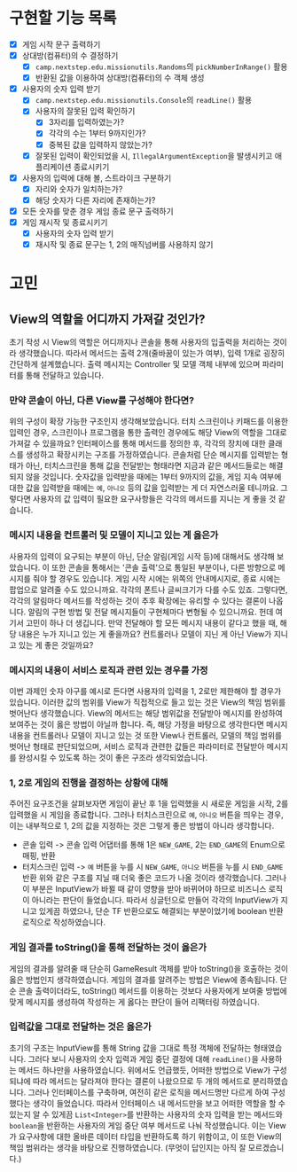 # 구현할 기능 목록
- [x] 게임 시작 문구 출력하기
- [x] 상대방(컴퓨터)의 수 결정하기
	- [x] `camp.nextstep.edu.missionutils.Randoms`의 `pickNumberInRange()` 활용
	- [x] 반환된 값을 이용하여 상대방(컴퓨터)의 수 객체 생성
- [x] 사용자의 숫자 입력 받기
	- [x] `camp.nextstep.edu.missionutils.Console`의 `readLine()` 활용
	- [x] 사용자의 잘못된 입력 확인하기
		- [x] 3자리를 입력하였는가?
		- [x] 각각의 수는 1부터 9까지인가?
		- [x] 중복된 값을 입력하지 않았는가?
	- [x] 잘못된 입력이 확인되었을 시, `IllegalArgumentException`을 발생시키고 애플리케이션 종료시키기
- [x] 사용자의 입력에 대해 볼, 스트라이크 구분하기
	- [x] 자리와 숫자가 일치하는가?
	- [x] 해당 숫자가 다른 자리에 존재하는가?
- [x] 모든 숫자를 맞춘 경우 게임 종료 문구 출력하기
- [x] 게임 재시작 및 종료시키기
	- [x] 사용자의 숫자 입력 받기
	- [x] 재시작 및 종료 문구는 1, 2의 매직넘버를 사용하지 않기
# 고민
## View의 역할을 어디까지 가져갈 것인가?
초기 작성 시 View의 역할은 어디까지나 콘솔을 통해 사용자의 입출력을 처리하는 것이라 생각했습니다.
따라서 메서드는 출력 2개(줄바꿈이 있는가 여부), 입력 1개로 굉장히 간단하게 설계했습니다.
출력 메시지는 Controller 및 모델 객체 내부에 있으며 파라미터를 통해 전달하고 있습니다.
### 만약 콘솔이 아닌, 다른 View를 구성해야 한다면?
위의 구성이 확장 가능한 구조인지 생각해보았습니다.
터치 스크린이나 키패드를 이용한 입력인 경우, 스크린이나 프로그램을 통한 출력인 경우에도 해당 View의 역할을 그대로 가져갈 수 있을까요?
인터페이스를 통해 메서드를 정의한 후, 각각의 장치에 대한 클래스를 생성하고 확장시키는 구조를 가정하였습니다.
콘솔처럼 단순 메시지를 입력받는 형태가 아닌, 터치스크린을 통해 값을 전달받는 형태라면 지금과 같은 메서드들로는 해결되지 않을 것입니다. 숫자값을 입력받을 때에는 1부터 9까지의 값을, 게임 지속 여부에 대한 값을 입력받을 때에는 `예`, `아니오` 등의 값을 입력받는 게 더 자연스러울 테니까요.
그렇다면 사용자의 값 입력이 필요한 요구사항들은 각각의 메서드를 지니는 게 좋을 것 같습니다.
### 메시지 내용을 컨트롤러 및 모델이 지니고 있는 게 옳은가
사용자의 입력이 요구되는 부분이 아닌, 단순 알림(게임 시작 등)에 대해서도 생각해 보았습니다.
이 또한 콘솔을 통해서는 '콘솔 출력'으로 통일된 부분이나, 다른 방향으로 메시지를 줘야 할 경우도 있습니다.
게임 시작 시에는 위쪽의 안내메시지로, 종료 시에는 팝업으로 알려줄 수도 있으니까요. 각각의 폰트나 글씨크기가 다를 수도 있죠.
그렇다면, 각각의 알림마다 메서드를 작성하는 것이 추후 확장에는 유리할 수 있다는 결론이 나옵니다.
알림의 구현 방법 및 전달 메시지들이 구현체마다 변형될 수 있으니까요.
헌데 여기서 고민이 하나 더 생깁니다. 만약 전달해야 할 모든 메시지 내용이 같다고 했을 때, 해당 내용은 누가 지니고 있는 게 좋을까요?
컨트롤러나 모델이 지닌 게 아닌 View가 지니고 있는 게 좋은 것일까요?
### 메시지의 내용이 서비스 로직과 관련 있는 경우를 가정
이번 과제인 숫자 야구를 예시로 든다면 사용자의 입력을 1, 2로만 제한해야 할 경우가 있습니다.
이러한 값의 범위를 View가 직접적으로 들고 있는 것은 View의 책임 범위를 벗어난다 생각했습니다.
View의 메서드는 해당 범위값을 전달받아 메시지를 완성하여 보여주는 것이 옳은 방법이 아닐까 합니다.
즉, 해당 가정을 바탕으로 생각한다면 메시지 내용을 컨트롤러나 모델이 지니고 있는 것 또한 View나 컨트롤러, 모델의 책임 범위를 벗어난 형태로 판단되었으며, 서비스 로직과 관련한 값들은 파라미터로 전달받아 메시지를 완성시킬 수 있도록 하는 것이 좋은 구조라 생각되었습니다.

### 1, 2로 게임의 진행을 결정하는 상황에 대해
주어진 요구조건을 살펴보자면 게임이 끝난 후 1을 입력했을 시 새로운 게임을 시작, 2를 입력했을 시 게임을 종료합니다.
그러나 터치스크린으로 `예`, `아니오` 버튼을 띄우는 경우, 이는 내부적으로 1, 2의 값을 지정하는 것은 그렇게 좋은 방법이 아니라 생각합니다.
- 콘솔 입력 -> 콘솔 입력 어댑터를 통해 1은 `NEW_GAME`, 2는 `END_GAME`의 Enum으로 매핑, 반환
- 터치스크린 입력 -> `예` 버튼을 누를 시 `NEW_GAME`, `아니오` 버튼을 누를 시 `END_GAME`반환
위와 같은 구조를 지닐 때 더욱 좋은 코드가 나올 것이라 생각했습니다.
그러나 이 부분은 InputView가 바뀔 때 같이 영향을 받아 바뀌어야 하므로 비즈니스 로직이 아니라는 판단이 들었습니다. 따라서 싱글턴으로 만들어 각각의 InputView가 지니고 있게끔 하였으나, 단순 TF 반환으로도 해결되는 부분이었기에 boolean 반환 로직으로 작성하였습니다.

### 게임 결과를 toString()을 통해 전달하는 것이 옳은가
게임의 결과를 알려줄 때 단순히 GameResult 객체를 받아 toString()을 호출하는 것이 옳은 방법인지 생각하였습니다.
게임의 결과를 알려주는 방법은 View에 종속됩니다. 단순 콘솔 출력이더라도, toString() 메서드를 이용하는 것보다 사용자에게 보여줄 방법에 맞게 메시지를 생성하여 작성하는 게 옳다는 판단이 들어 리팩터링 하였습니다.

### 입력값을 그대로 전달하는 것은 옳은가
초기의 구조는 InputView를 통해 String 값을 그대로 특정 객체에 전달하는 형태였습니다.
그러다 보니 사용자의 숫자 입력과 게임 중단 결정에 대해 `readLine()`을 사용하는 메서드 하나만을 사용하였습니다.
위에서도 언급했듯, 어떠한 방법으로 View가 구성되냐에 따라 메서드는 달라져야 한다는 결론이 나왔으므로 두 개의 메서드로 분리하였습니다.
그러나 인터페이스를 구축하며, 여전히 같은 로직을 메서드명만 다르게 하여 구성했다는 생각이 들었습니다.
따라서 인터페이스 내 메서드만을 보고 어떠한 역할을 할 수 있는지 알 수 있게끔 `List<Integer>`를 반환하는 사용자의 숫자 입력을 받는 메서드와 `boolean`을 반환하는 사용자의 게임 중단 여부 메서드로 나눠 작성했습니다.
이는 View가 요구사항에 대한 올바른 데이터 타입을 반환하도록 하기 위함이고, 이 또한 View의 책임 범위라는 생각을 바탕으로 진행하였습니다. (무엇이 답인지는 아직 잘 모르겠습니다.)